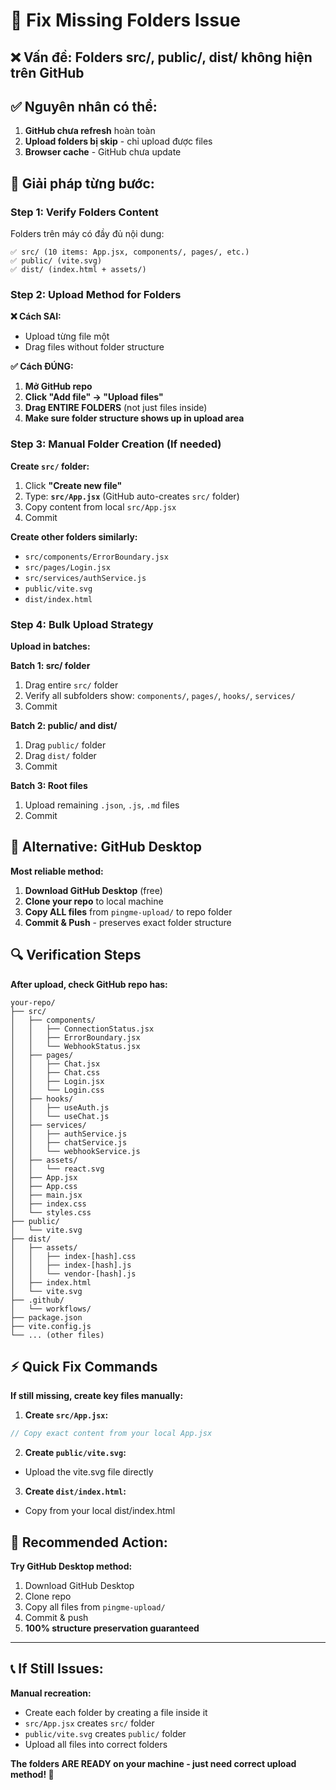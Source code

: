 # 🔧 Fix Missing Folders Issue

## ❌ **Vấn đề: Folders src/, public/, dist/ không hiện trên GitHub**

## ✅ **Nguyên nhân có thể:**
1. **GitHub chưa refresh** hoàn toàn
2. **Upload folders bị skip** - chỉ upload được files
3. **Browser cache** - GitHub chưa update

## 🎯 **Giải pháp từng bước:**

### **Step 1: Verify Folders Content**
Folders trên máy có đầy đủ nội dung:
```
✅ src/ (10 items: App.jsx, components/, pages/, etc.)
✅ public/ (vite.svg)
✅ dist/ (index.html + assets/)
```

### **Step 2: Upload Method for Folders**

**❌ Cách SAI:**
- Upload từng file một
- Drag files without folder structure

**✅ Cách ĐÚNG:**
1. **Mở GitHub repo**
2. **Click "Add file" → "Upload files"**  
3. **Drag ENTIRE FOLDERS** (not just files inside)
4. **Make sure folder structure shows up in upload area**

### **Step 3: Manual Folder Creation (If needed)**

**Create `src/` folder:**
1. Click **"Create new file"**
2. Type: **`src/App.jsx`** (GitHub auto-creates `src/` folder)
3. Copy content from local `src/App.jsx`
4. Commit

**Create other folders similarly:**
- `src/components/ErrorBoundary.jsx`
- `src/pages/Login.jsx`  
- `src/services/authService.js`
- `public/vite.svg`
- `dist/index.html`

### **Step 4: Bulk Upload Strategy**

**Upload in batches:**

**Batch 1: src/ folder**
1. Drag entire `src/` folder
2. Verify all subfolders show: `components/`, `pages/`, `hooks/`, `services/`
3. Commit

**Batch 2: public/ and dist/**
1. Drag `public/` folder
2. Drag `dist/` folder  
3. Commit

**Batch 3: Root files**
1. Upload remaining `.json`, `.js`, `.md` files
2. Commit

## 🚀 **Alternative: GitHub Desktop**

**Most reliable method:**
1. **Download GitHub Desktop** (free)
2. **Clone your repo** to local machine
3. **Copy ALL files** from `pingme-upload/` to repo folder
4. **Commit & Push** - preserves exact folder structure

## 🔍 **Verification Steps**

**After upload, check GitHub repo has:**
```
your-repo/
├── src/
│   ├── components/
│   │   ├── ConnectionStatus.jsx
│   │   ├── ErrorBoundary.jsx
│   │   └── WebhookStatus.jsx
│   ├── pages/
│   │   ├── Chat.jsx
│   │   ├── Chat.css
│   │   ├── Login.jsx
│   │   └── Login.css
│   ├── hooks/
│   │   ├── useAuth.js
│   │   └── useChat.js
│   ├── services/
│   │   ├── authService.js
│   │   ├── chatService.js
│   │   └── webhookService.js
│   ├── assets/
│   │   └── react.svg
│   ├── App.jsx
│   ├── App.css
│   ├── main.jsx
│   ├── index.css
│   └── styles.css
├── public/
│   └── vite.svg
├── dist/
│   ├── assets/
│   │   ├── index-[hash].css
│   │   ├── index-[hash].js
│   │   └── vendor-[hash].js
│   ├── index.html
│   └── vite.svg
├── .github/
│   └── workflows/
├── package.json
├── vite.config.js
└── ... (other files)
```

## ⚡ **Quick Fix Commands**

**If still missing, create key files manually:**

1. **Create `src/App.jsx`:**
```jsx
// Copy exact content from your local App.jsx
```

2. **Create `public/vite.svg`:**
- Upload the vite.svg file directly

3. **Create `dist/index.html`:**
- Copy from your local dist/index.html

## 🎯 **Recommended Action:**

**Try GitHub Desktop method:**
1. Download GitHub Desktop
2. Clone repo
3. Copy all files from `pingme-upload/`
4. Commit & push
5. **100% structure preservation guaranteed**

---

## 📞 **If Still Issues:**

**Manual recreation:**
- Create each folder by creating a file inside it
- `src/App.jsx` creates `src/` folder
- `public/vite.svg` creates `public/` folder
- Upload all files into correct folders

**The folders ARE READY on your machine - just need correct upload method! 📁**